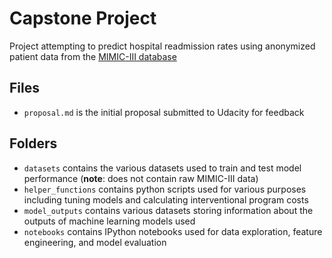 # Capstone Project

Project attempting to predict hospital readmission rates using anonymized patient data from the [MIMIC-III database](https://mimic.physionet.org/)

## Files
* `proposal.md` is the initial proposal submitted to Udacity for feedback

## Folders
* `datasets` contains the various datasets used to train and test model performance (**note**: does not contain raw MIMIC-III data)
* `helper_functions` contains python scripts used for various purposes including tuning models and calculating interventional program costs
* `model_outputs` contains various datasets storing information about the outputs of machine learning models used
* `notebooks` contains IPython notebooks used for data exploration, feature engineering, and model evaluation
